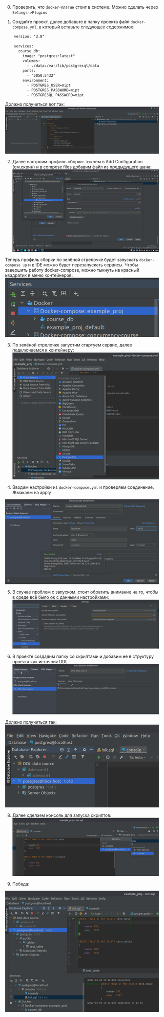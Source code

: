 0. Проверить, что `docker-плагин` стоит в системе. Можно сделать через `Setings->Plugins`

1. Создайте проект, далее добавьте в папку проекта файл ```docker-compose.yml```, в который вставьте следующее содержимое:
```
    version: "3.8"
    
    services:
      course_db:
        image: "postgres:latest"
        volumes:
          - ./data:/var/lib/postgresql/data
        ports:
          - "5050:5432"
        environment:
          - POSTGRES_USER=mipt
          - POSTGRES_PASSWORD=mipt
          - POSTGRESQL_PASSWORD=mipt
```

Должно получиться вот так:  
![](1.png)

2. Далее настроим профиль сборки: тыкнем в Add Configuration (см.скрин) и в compose files добавим файл из предыдущего шана:
![](2.png)

Теперь профиль сборки по зелёной стрелочке будет запускать ```docker-compose up``` и в IDE можно будет перезапускать сервисы. Чтобы завершить работу docker-compose, можно тыкнуть на красный квадратик в меню контейнеров:
![](7.png)


3. По зелёной стрелочке запустим стартуем сервис, далее подключаемся к контейнеру:
![](4.png)

4. Вводим настройки из ```docker-compose.yml``` и проверяем соединение. Жмакаем на apply

![](6.png)

5. В случае проблем с запуском, стоит обратить внимание на то, чтобы в среде всё было ок с данными настройками:  
![](5.png)


6. В проекте создадим папку со скриптами и добавим её в структуру проекта как источник DDL
![](11.png)

Должно получиться так:  
![](12.png)

8. Далее сделаем консоль для запуска скриптов:
![](13.png)

10. Победа:

![](14.png)
